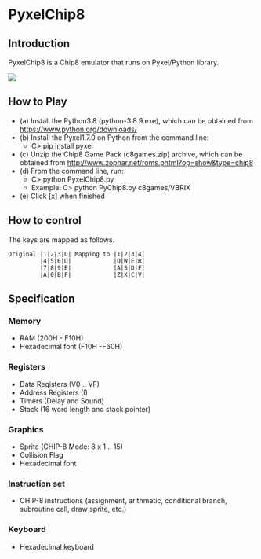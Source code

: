 # PyxelChip8

## Introduction

PyxelChip8 is a Chip8 emulator that runs on Pyxel/Python library.

![](https://github.com/jay-kumogata/RetroGames/blob/main/pyxel/pyxelchip8/screenshots/VBRIX02.gif)

## How to Play

- (a) Install the Python3.8 (python-3.8.9.exe), which can be obtained from https://www.python.org/downloads/
- (b) Install the Pyxel1.7.0 on Python from the command line:  
  - C> pip install pyxel
- (c) Unzip the Chip8 Game Pack (c8games.zip) archive, which can be obtained from http://www.zophar.net/roms.phtml?op=show&type=chip8
- (d) From the command line, run:
  - C> python PyxelChip8.py <ROM file name>
  - Example: C> python PyChip8.py c8games/VBRIX
- (e) Click [x] when finished

## How to control
  
The keys are mapped as follows.
  
	Original |1|2|3|C| Mapping to |1|2|3|4|
	         |4|5|6|D|            |Q|W|E|R|
	         |7|8|9|E|            |A|S|D|F|
	         |A|0|B|F|            |Z|X|C|V|

## Specification
### Memory
- RAM (200H - F10H)
- Hexadecimal font (F10H -F60H)

### Registers
- Data Registers (V0 .. VF)
- Address Registers (I)
- Timers (Delay and Sound)
- Stack (16 word length and stack pointer)

### Graphics
- Sprite (CHIP-8 Mode: 8 x 1 .. 15)
- Collision Flag
- Hexadecimal font
  
### Instruction set
- CHIP-8 instructions (assignment, arithmetic, conditional branch, subroutine call, draw sprite, etc.)

### Keyboard
- Hexadecimal keyboard
